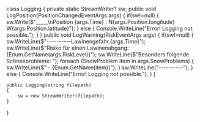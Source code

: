 class Logging
{
    private static StreamWriter? sw;
    public void LogPosition(PositionChangedEventArgs args)
    {
        if(sw!=null)
        {
            sw.Write($"_____\nPosition {args.Time} : N{args.Position.longitude} W{args.Position.latitude}");
        } else 
        {
            Console.WriteLine("Error! Logging not possible.");
        }
    }
    public void LogWarning(RiskEventArgs args)
    {
        if(sw!=null)
        {
            sw.WriteLine($"----------Lawinengefahr.{args.Time}");
            sw.WriteLine($"Risiko für einen Lawinenabgang: {Enum.GetName(args.RiskLevel)}");
            sw.WriteLine($"Besonders folgende Schneeprobleme: ");
            foreach (SnowProblem item in args.SnowProblems)
            {
                sw.WriteLine($"   - {Enum.GetName(item)}");
            }
            sw.WriteLine("----------");
        } else 
        {
            Console.WriteLine("Error! Logging not possible.");
        }
    }

    public Logging(string filepath)
    {
        sw = new StreamWriter(filepath); 
    }
}
